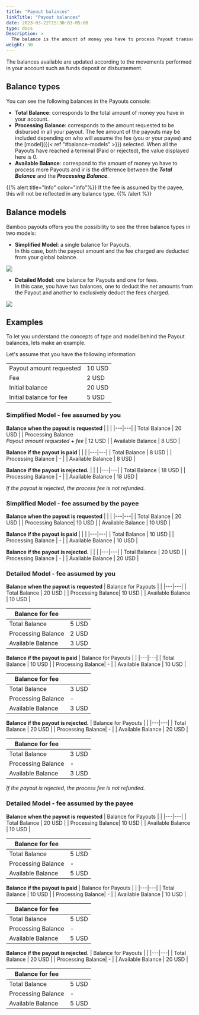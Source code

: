 ```yaml
---
title: "Payout balances"
linkTitle: "Payout balances"
date: 2023-03-22T15:30:03-05:00
type: docs
Description: >
  The balance is the amount of money you have to process Payout transactions. We have three types of Balances in Bamboo Payout and you can see them in two models.
weight: 30
---
```


The balances available are updated according to the movements performed in your account such as funds deposit or disbursement.

## Balance types
You can see the following balances in the Payouts console:

* **Total Balance**: corresponds to the total amount of money you have in your account.
* **Processing Balance**: corresponds to the amount requested to be disbursed in all your payout. The fee amount of the payouts may be included depending on who will assume the fee (you or your payee) and the [model]({{< ref "#balance-models" >}}) selected. When all the Payouts have reached a terminal  (Paid or rejected), the value displayed here is 0.
* **Available Balance**: correspond to the amount of money yo have to process more Payouts and ir is the difference between the ***Total Balance*** and the ***Processing Balance***.

{{% alert title="Info" color="info"%}}
If the fee is assumed by the payee, this will not be reflected in any balance type.
{{% /alert %}}

## Balance models
Bamboo payouts offers you the possibility to see the three balance types in two models:

* **Simplified Model**: a single balance for Payouts.<br>
In this case, both the payout amount and the fee charged are deducted from your global balance.

![](/assets/Payouts/Payouts3_en.png)


* **Detailed Model**: one balance for Payouts and one for fees.<br>
In this case, you have two balances, one to deduct the net amounts from the Payout and another to exclusively deduct the fees charged.

![](/assets/Payouts/Payouts4_en.png)

## Examples
To let you understand the concepts of type and model behind the Payout balances, lets make an example.

Let's assume that you have the following information:

| | |
|---|---|
| Payout amount requested | 10 USD |
| Fee | 2 USD |
| Initial balance | 20 USD |
| Initial balance for fee | 5 USD |

### Simplified Model - fee assumed by you

**Balance when the payout is requested**
|  |  |
|---|---|
| Total Balance | 20 USD |
| Processing Balance<br>_Payout amount requested + fee_ | 12 USD |
| Available Balance | 8 USD |

**Balance if the payout is paid**
| | |
|---|---|
| Total Balance | 8 USD |
| Processing Balance | - |
| Available Balance | 8 USD |

**Balance if the payout is rejected.**
| | |
|---|---|
| Total Balance | 18 USD |
| Processing Balance | - |
| Available Balance | 18 USD |

_If the payout is rejected, the process fee is not refunded._

### Simplified Model - fee assumed by the payee
**Balance when the payout is requested**
|  |  |
|---|---|
| Total Balance | 20 USD |
| Processing Balance| 10 USD |
| Available Balance | 10 USD |

**Balance if the payout is paid**
| | |
|---|---|
| Total Balance | 10 USD |
| Processing Balance | - |
| Available Balance | 10 USD |

**Balance if the payout is rejected.**
| | |
|---|---|
| Total Balance | 20 USD |
| Processing Balance | - |
| Available Balance | 20 USD |

### Detailed Model - fee assumed by you
**Balance when the payout is requested**
| Balance for Payouts |  |
|---|---|
| Total Balance | 20 USD |
| Processing Balance| 10 USD |
| Available Balance | 10 USD |

| Balance for fee |  |
|---|---|
| Total Balance | 5 USD |
| Processing Balance | 2 USD |
| Available Balance | 3 USD |

**Balance if the payout is paid**
| Balance for Payouts |  |
|---|---|
| Total Balance | 10 USD |
| Processing Balance| - |
| Available Balance | 10 USD |

| Balance for fee |  |
|---|---|
| Total Balance | 3 USD |
| Processing Balance| - |
| Available Balance | 3 USD |

**Balance if the payout is rejected.**
| Balance for Payouts |  |
|---|---|
| Total Balance | 20 USD |
| Processing Balance| - |
| Available Balance | 20 USD |

| Balance for fee |  |
|---|---|
| Total Balance | 3 USD |
| Processing Balance| - |
| Available Balance | 3 USD |

_If the payout is rejected, the process fee is not refunded._

### Detailed Model - fee assumed by the payee
**Balance when the payout is requested**
| Balance for Payouts |  |
|---|---|
| Total Balance | 20 USD |
| Processing Balance| 10 USD |
| Available Balance | 10 USD |

| Balance for fee |  |
|---|---|
| Total Balance | 5 USD |
| Processing Balance| - |
| Available Balance | 5 USD |

**Balance if the payout is paid**
| Balance for Payouts |  |
|---|---|
| Total Balance | 10 USD |
| Processing Balance| - |
| Available Balance | 10 USD |

| Balance for fee |  |
|---|---|
| Total Balance | 5 USD |
| Processing Balance| - |
| Available Balance | 5 USD |

**Balance if the payout is rejected.**
| Balance for Payouts |  |
|---|---|
| Total Balance | 20 USD |
| Processing Balance| - |
| Available Balance | 20 USD |

| Balance for fee |  |
|---|---|
| Total Balance | 5 USD |
| Processing Balance| - |
| Available Balance | 5 USD |
